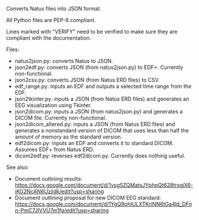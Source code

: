 Converts Natus files into JSON format.

All Python files are PEP-8 compliant.

Lines marked with "VERIFY" need to be verified to make sure they are compliant with the documentation.

Files:
- natus2json.py: converts Natus to JSON.
- json2edf.py: converts JSON (from natus2json.py) to EDF+. Currently non-functional.
- json2csv.py: converts JSON (from Natus ERD files) to CSV.
- edf_range.py: inputs an EDF and outputs a selected time range from the EDF.
- json2tkinter.py: inputs a JSON (from Natus ERD files) and generates an EEG visualization using Tkinter.
- json2dicom.py: inputs a JSON (from natus2json.py) and generates a DICOM file. Currently non-functional.
- json2dicom_altered.py: inputs a JSON (from Natus ERD files) and generates a nonstandard version of DICOM that uses less than half the amount of memory as the standard version.
- edf2dicom.py: inputs an EDF and converts it to standard DICOM. Assumes EDF+ from Natus ERD.
- dicom2edf.py: reverses edf2dicom.py. Currently does nothing useful.

See also:
- Document outlining results: https://docs.google.com/document/d/1vsgSZQMatsJYphpQt628trsgjX6-iKG2NcAN6Uziidk/edit?usp=sharing
- Document outlining proposal for new DICOM EEG standard: https://docs.google.com/document/d/1YgQ9ohIULXTKriNN6tGa4ld_DFnn-PmC7JIVVU7m1fg/edit?usp=sharing